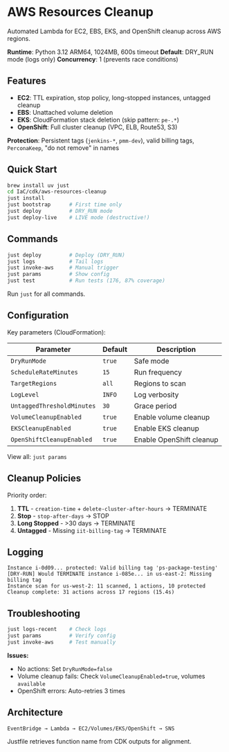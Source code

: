# AWS Resources Cleanup

Automated Lambda for EC2, EBS, EKS, and OpenShift cleanup across AWS regions.

**Runtime**: Python 3.12 ARM64, 1024MB, 600s timeout
**Default**: DRY_RUN mode (logs only)
**Concurrency**: 1 (prevents race conditions)

## Features

- **EC2**: TTL expiration, stop policy, long-stopped instances, untagged cleanup
- **EBS**: Unattached volume deletion
- **EKS**: CloudFormation stack deletion (skip pattern: `pe-.*`)
- **OpenShift**: Full cluster cleanup (VPC, ELB, Route53, S3)

**Protection**: Persistent tags (`jenkins-*`, `pmm-dev`), valid billing tags, `PerconaKeep`, "do not remove" in names

## Quick Start

```bash
brew install uv just
cd IaC/cdk/aws-resources-cleanup
just install
just bootstrap      # First time only
just deploy         # DRY_RUN mode
just deploy-live    # LIVE mode (destructive!)
```

## Commands

```bash
just deploy         # Deploy (DRY_RUN)
just logs           # Tail logs
just invoke-aws     # Manual trigger
just params         # Show config
just test           # Run tests (176, 87% coverage)
```

Run `just` for all commands.

## Configuration

Key parameters (CloudFormation):

| Parameter | Default | Description |
|-----------|---------|-------------|
| `DryRunMode` | `true` | Safe mode |
| `ScheduleRateMinutes` | `15` | Run frequency |
| `TargetRegions` | `all` | Regions to scan |
| `LogLevel` | `INFO` | Log verbosity |
| `UntaggedThresholdMinutes` | `30` | Grace period |
| `VolumeCleanupEnabled` | `true` | Enable volume cleanup |
| `EKSCleanupEnabled` | `true` | Enable EKS cleanup |
| `OpenShiftCleanupEnabled` | `true` | Enable OpenShift cleanup |

View all: `just params`

## Cleanup Policies

Priority order:

1. **TTL** - `creation-time` + `delete-cluster-after-hours` → TERMINATE
2. **Stop** - `stop-after-days` → STOP
3. **Long Stopped** - >30 days → TERMINATE
4. **Untagged** - Missing `iit-billing-tag` → TERMINATE

## Logging

```
Instance i-0d09... protected: Valid billing tag 'ps-package-testing'
[DRY-RUN] Would TERMINATE instance i-085e... in us-east-2: Missing billing tag
Instance scan for us-west-2: 11 scanned, 1 actions, 10 protected
Cleanup complete: 31 actions across 17 regions (15.4s)
```

## Troubleshooting

```bash
just logs-recent    # Check logs
just params         # Verify config
just invoke-aws     # Test manually
```

**Issues:**
- No actions: Set `DryRunMode=false`
- Volume cleanup fails: Check `VolumeCleanupEnabled=true`, volumes `available`
- OpenShift errors: Auto-retries 3 times

## Architecture

```
EventBridge → Lambda → EC2/Volumes/EKS/OpenShift → SNS
```

Justfile retrieves function name from CDK outputs for alignment.

